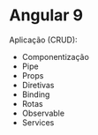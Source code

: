 # Angular 9

Aplicação (CRUD):
- Componentização
- Pipe
- Props
- Diretivas
- Binding
- Rotas
- Observable
- Services
